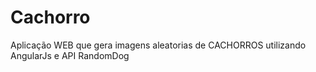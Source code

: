 # Cachorro
Aplicação WEB que gera imagens aleatorias de CACHORROS utilizando AngularJs e API RandomDog
